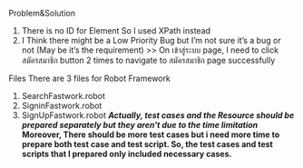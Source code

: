 Problem&Solution
1. There is no ID for Element So I used XPath instead
2. I Think there might be a Low Priority Bug but I’m not sure it’s a bug or not (May be it’s the requirement) >> On เข้าสู่ระบบ page, I need to click สมัครสมาชิก button 2 times to navigate to สมัครสมาชิก page successfully

Files
There are 3 files for Robot Framework
1. SearchFastwork.robot
2. SigninFastwork.robot
3. SignUpFastwork.robot
***Actually, test cases and the Resource should be prepared separately but they aren't due to the time limitation***
****Moreover, There should be more test cases but i need more time to prepare both test case and test script. So, the test cases and test scripts that I prepared only included necessary cases.****